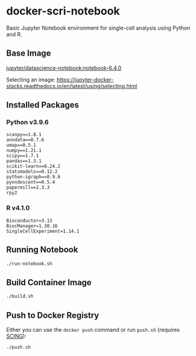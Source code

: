 # docker-scri-notebook

Basic Jupyter Notebook environment for single-cell analysis using Python and R.

## Base Image

[jupyter/datascience-notebook:notebook-6.4.0](https://hub.docker.com/layers/jupyter/datascience-notebook/notebook-6.4.0/images/sha256-4a017d04db921fb44d87c14e4c588b9db40652dac861aa06a6fbd7fb36f33641?context=explore)

Selecting an image: https://jupyter-docker-stacks.readthedocs.io/en/latest/using/selecting.html

## Installed Packages

### Python v3.9.6

```
scanpy==1.8.1
anndata==0.7.6
umap==0.5.1
numpy==1.21.1
scipy==1.7.1
pandas==1.3.1
scikit-learn==0.24.2
statsmodels==0.12.2
python-igraph==0.9.6
pynndescent==0.5.4
papermill==2.3.3
rpy2
```

### R v4.1.0

```
Bioconductor=3.13
BiocManager=1.30.16
SingleCellExperiment=1.14.1
```

## Running Notebook

```bash
./run-notebook.sh
```

## Build Container Image

```bash
./build.sh
```

## Push to Docker Registry

Either you can use the `docker push` command or run `push.sh` (requires [SCING](https://github.com/hisplan/scing)):

```bash
./push.sh
```
